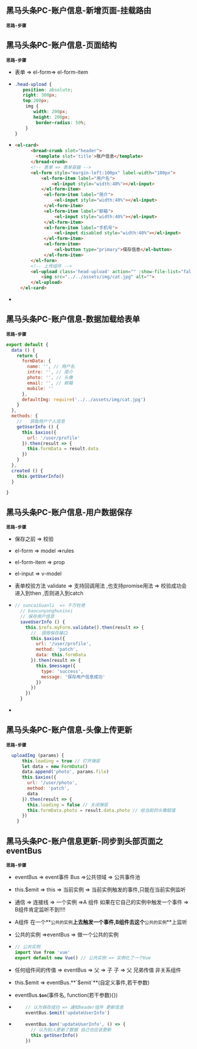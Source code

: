 ## 黑马头条PC-账户信息-新增页面-挂载路由

**`思路-步骤`**

## 黑马头条PC-账户信息-页面结构

**`思路-步骤`**

* 表单 => el-form=> el-form-item

* ```css
  .head-upload {
     position: absolute;
     right: 300px;
     top:200px;
      img {
         width: 200px;
         height: 200px;
          border-radius: 50%;
      }
  }
  ```

* ```html
  <el-card>
        <bread-crumb slot="header">
          <template slot='title'>账户信息</template>
        </bread-crumb>
        <!-- 表单 => 表单容器 -->
        <el-form style="margin-left:100px" label-width="100px">
            <el-form-item label="用户名">
                <el-input style="width:40%"></el-input>
            </el-form-item>
             <el-form-item label="简介">
                 <el-input style="width:40%"></el-input>
             </el-form-item>
             <el-form-item label="邮箱">
                 <el-input style="width:40%"></el-input>
             </el-form-item>
             <el-form-item label="手机号">
                 <el-input disabled style="width:40%"></el-input>
             </el-form-item>
             <el-form-item>
                 <el-button type="primary">保存信息</el-button>
             </el-form-item>
        </el-form>
        <!-- 上传组件 -->
        <el-upload class='head-upload' action="" :show-file-list="false">
            <img src="../../assets/img/cat.jpg" alt="">
        </el-upload>
    </el-card>
  ```

* 

## 黑马头条PC-账户信息-数据加载给表单

**`思路-步骤`**

```js
export default {
  data () {
    return {
      formData: {
        name: '', // 用户名
        intro: '', // 简介
        photo: '', // 头像
        email: '', // 邮箱
        mobile: ''
      },
      defaultImg: require('../../assets/img/cat.jpg')
    }
  },
  methods: {
    //   获取用户个人信息
    getUserInfo () {
      this.$axios({
        url: '/user/profile'
      }).then(result => {
        this.formData = result.data
      })
    }
  },
  created () {
    this.getUserInfo()
  }

}
```



## 黑马头条PC-账户信息-用户数据保存

**`思路-步骤`**

* 保存之前  => 校验

* el-form =>  model =>rules

* el-form-item => prop

* el-input  => v-model

* 表单校验方法 validate  => 支持回调用法 ,也支持promise用法 => 校验成功会进入到then ,否则进入到catch

* ```js
  // suncaiGuanli  => 千万杜绝
    // baocunyonghuxinxi
    // 保存用户信息
    saveUserInfo () {
      this.$refs.myForm.validate().then(result => {
        //  调用保存接口
        this.$axios({
          url: '/user/profile',
          method: 'patch',
          data: this.formData
        }).then(result => {
          this.$message({
            type: 'success',
            message: '保存用户信息成功'
          })
        })
      })
    }
  ```

* 

## 黑马头条PC-账户信息-头像上传更新

**`思路-步骤`**

```js
  uploadImg (params) {
      this.loading = true // 打开弹层
      let data = new FormData()
      data.append('photo', params.file)
      this.$axios({
        url: '/user/photo',
        method: 'patch',
        data
      }).then(result => {
        this.loading = false // 关闭弹层
        this.formData.photo = result.data.photo // 给当前的头像赋值
      })
    }
```

## 黑马头条PC-账户信息更新-同步到头部页面之eventBus

**`思路-步骤`**

* eventBus => event事件 Bus =>公共领域  => 公共事件池 

* this.$emit => this => 当前实例 => 当前实例触发的事件,只能在当前实例监听

* 通信 => 连接线 => 一个实例 =>A 组件 如果在它自己的实例中触发一个事件  => B组件肯定监听不到!!!!

* A组件 在一个**`公共的实例`**上去触发一个事件,B组件去这个**`公共的实例`**上监听

* 公共的实例  =>eventBus => 做一个公共的实例

* ```js
  // 公共实例
  import Vue from 'vue'
  export default new Vue() // 公共实例 => 实例化了一个Vue
  
  ```

* 任何组件间的传值  => eventBus => 父 => 子  子 => 父  兄弟传值  非关系组件

* this.$emit => eventBus.**`$emit`**(自定义事件,若干参数)

* eventBus.**`$on`**(事件名, function(若干参数){})

* ```js
      // 认为保存成功 => 通知header组件 更新信息
      eventBus.$emit('updateUserInfo')
  ```

* ```js
      eventBus.$on('updateUserInfo', () => {
        // 认为别人更新了数据 自己也应该更新
        this.getUserInfo()
      })
  ```

  
